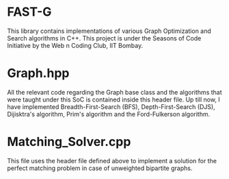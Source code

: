 # FAST-G
This library contains implementations of various Graph Optimization and Search algorithms in C++. This project is under the Seasons of Code Initiative by the Web n Coding Club, IIT Bombay.

# Graph.hpp
All the relevant code regarding the Graph base class and the algorithms that were taught under this SoC is contained inside this header file. Up till now, I have implemented Breadth-First-Search (BFS), Depth-First-Search (DJS), Dijisktra's algorithm, Prim's algorithm and the Ford-Fulkerson algorithm.

# Matching_Solver.cpp
This file uses the header file defined above to implement a solution for the perfect matching problem in case of unweighted bipartite graphs.
